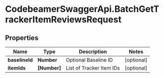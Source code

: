# CodebeamerSwaggerApi.BatchGetTrackerItemReviewsRequest

## Properties
Name | Type | Description | Notes
------------ | ------------- | ------------- | -------------
**baselineId** | **Number** | Optional Baseline ID | [optional] 
**itemIds** | **[Number]** | List of Tracker Item IDs | [optional] 
